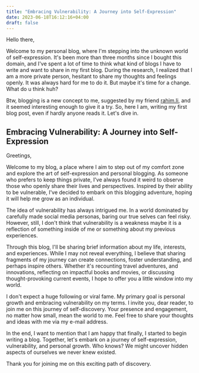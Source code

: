 ```yaml
---
title: "Embracing Vulnerability: A Journey into Self-Expression"
date: 2023-06-18T16:12:16+04:00
draft: false
---
```


Hello there,

Welcome to my personal blog, where I'm stepping into the unknown world of self-expression. It's been more than three months since I bought this domain, and I've spent a lot of time to think what kind of blogs I have to write and want to share in my first blog. During the research, I realized that I am a more private person, hesitant to share my thoughts and feelings openly. It was always hard for me to do it. But maybe it's time for a change. What do u think huh?

Btw, blogging is a new concept to me, suggested by my friend [rahim.li](https://www.rahim.li), and it seemed interesting enough to give it a try. So, here I am, writing my first blog post, even if hardly anyone reads it. Let's dive in.

## Embracing Vulnerability: A Journey into Self-Expression

Greetings,

Welcome to my blog, a place where I aim to step out of my comfort zone and explore the art of self-expression and personal blogging. As someone who prefers to keep things private, I've always found it weird to observe those who openly share their lives and perspectives. Inspired by their ability to be vulnerable, I've decided to embark on this blogging adventure, hoping it will help me grow as an individual.

The idea of vulnerability has always intrigued me. In a world dominated by carefully made social media personas, baring our true selves can feel risky. However, still, I don't think that vulnerability is a weakness maybe it is a reflection of something inside of me or something about my previous experiences.

Through this blog, I'll be sharing brief information about my life, interests, and experiences. While I may not reveal everything, I believe that sharing fragments of my journey can create connections, foster understanding, and perhaps inspire others. Whether it's recounting travel adventures, and innovations, reflecting on impactful books and movies, or discussing thought-provoking current events, I hope to offer you a little window into my world.

I don't expect a huge following or viral fame. My primary goal is personal growth and embracing vulnerability on my terms. I invite you, dear reader, to join me on this journey of self-discovery. Your presence and engagement, no matter how small, mean the world to me. Feel free to share your thoughts and ideas with me via my e-mail address.

In the end, I want to mention that I am happy that finally, I started to begin writing a blog. Together, let's embark on a journey of self-expression, vulnerability, and personal growth. Who knows? We might uncover hidden aspects of ourselves we never knew existed.

Thank you for joining me on this exciting path of discovery.
